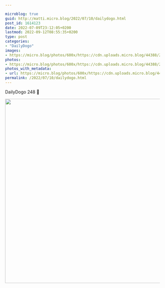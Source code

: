 ```yaml
---

microblog: true
guid: http://matti.micro.blog/2022/07/10/dailydogo.html
post_id: 1614123
date: 2022-07-09T23:12:05+0200
lastmod: 2022-09-12T08:55:35+0200
type: post
categories:
- "DailyDogo"
images:
- https://micro.blog/photos/600x/https://cdn.uploads.micro.blog/44388/2022/c263f700c7.jpg
photos:
- https://micro.blog/photos/600x/https://cdn.uploads.micro.blog/44388/2022/c263f700c7.jpg
photos_with_metadata:
- url: https://micro.blog/photos/600x/https://cdn.uploads.micro.blog/44388/2022/c263f700c7.jpg
permalink: /2022/07/10/dailydogo.html
---
```

DailyDogo 248 🐶

<img src="https://micro.blog/photos/600x/https://blog.martin-haehnel.de/uploads/2022/c263f700c7.jpg" width="600" height="600" alt="" />
